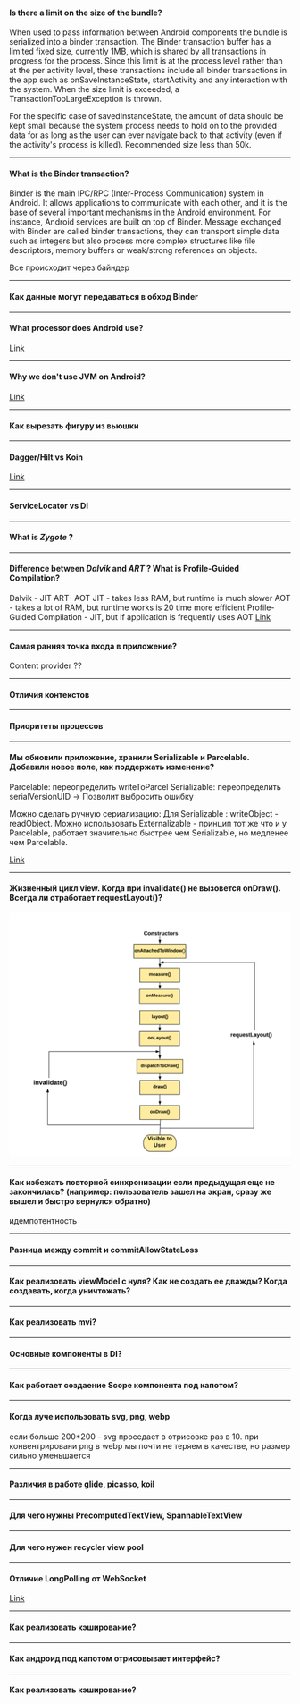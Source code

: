 #### Is there a limit on the size of the bundle?

When used to pass information between Android components the bundle is serialized into a binder transaction.
The Binder transaction buffer has a limited fixed size, currently 1MB, which is shared by all transactions in progress for the process. 
Since this limit is at the process level rather than at the per activity level, these transactions 
include all binder transactions in the app such as onSaveInstanceState, startActivity and any interaction with the system. 
When the size limit is exceeded, a TransactionTooLargeException is thrown.

For the specific case of savedInstanceState, the amount of data should be kept small because 
the system process needs to hold on to the provided data for as long as the user can ever navigate back to that activity 
(even if the activity's process is killed). Recommended size less than 50k.

***
#### What is the Binder transaction?
Binder is the main IPC/RPC (Inter-Process Communication) system in Android. 
It allows applications to communicate with each other, and it is the base of several important mechanisms in the Android environment. 
For instance, Android services are built on top of Binder.
Message exchanged with Binder are called binder transactions, they can transport simple data 
such as integers but also process more complex structures like file descriptors, 
memory buffers or weak/strong references on objects.

Все происходит через байндер

***
#### Как данные могут передаваться в обход Binder

***
#### What processor does Android use?
[Link](https://habr.com/ru/post/140459/)

***
#### Why we don't use JVM on Android? 
[Link](https://towardsdatascience.com/jvm-vs-dvm-b257229d18a2)


***
#### Как вырезать фигуру из вьюшки

***
#### Dagger/Hilt vs Koin
[Link](https://proandroiddev.com/how-dagger-hilt-and-koin-differ-under-the-hood-c3be1a2959d7)

***
#### ServiceLocator vs DI

***
#### What is *Zygote* ?

***
#### Difference between *Dalvik* and *ART* ? What is Profile-Guided Compilation?
Dalvik - JIT
ART- AOT
JIT - takes less RAM, but runtime is much slower
AOT - takes a lot of RAM, but runtime works is 20 time more efficient
Profile-Guided Compilation - JIT, but if application is frequently uses AOT
[Link](https://www.youtube.com/watch?v=0J1bm585UCc)


***
#### Самая ранняя точка входа в приложение? 
Content provider ??

***
#### Отличия контекстов
 
***
#### Приоритеты процессов 

***
#### Мы обновили приложение, хранили Serializable и Parcelable. Добавили новое поле, как поддержать изменение?
Parcelable: переопределить writeToParcel
Serializable: переопределить serialVersionUID -> Позволит выбросить ошибку

Можно сделать ручную сериализацию:
Для Serializable : writeObject - readObject.
Можно использовать Externalizable - принцип тот же что и у Parcelable, работает значительно быстрее чем Serializable, 
но медленее чем Parcelable.

[Link](https://www.youtube.com/watch?v=tko54cjc79U)

***
#### Жизненный цикл view. Когда при invalidate() не вызовется onDraw(). Всегда ли отработает requestLayout()? 
![img.png](viewLifecycle.png)

***
#### Как избежать повторной синхронизации если предыдущая еще не закончилась? (например: пользователь зашел на экран, сразу же вышел и быстро вернулся обратно)
идемпотентность

***
#### Разница между commit и commitAllowStateLoss


***
#### Как реализовать viewModel с нуля? Как не создать ее дважды? Когда создавать, когда уничтожать? 


***
#### Как реализовать mvi?



***
#### Основные компоненты в DI?

***
#### Как работает создаение Scope компонента под капотом?



***
#### Когда луче использовать svg, png, webp
если больше 200*200 - svg проседает в отрисовке раз в 10.
при конвентрировани png в webp мы почти не теряем в качестве, но размер сильно уменьшается

***
#### Различия в работе glide, picasso, koil
 

***
#### Для чего нужны PrecomputedTextView, SpannableTextView
 

***
#### Для чего нужен recycler view pool 

***
#### Отличие LongPolling от WebSocket
[Link](https://ably.com/blog/websockets-vs-long-polling#:~:text=Long%20polling%20is%20more%20resource,hops%20between%20servers%20and%20devices.)

 
***
#### Как реализовать кэширование?

 
***
#### Как андроид под капотом отрисовывает интерфейс?


***
#### Как реализовать кэширование?

 


